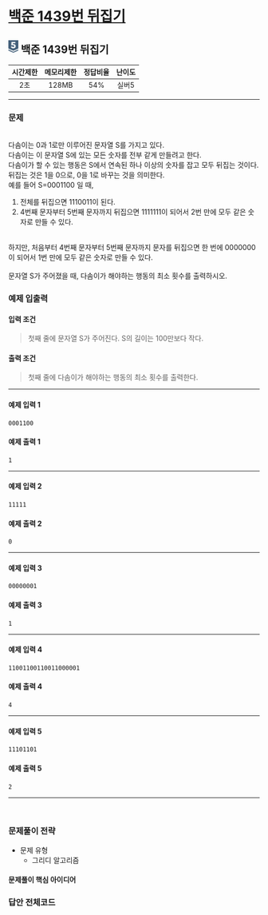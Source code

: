 
# [백준 1439번 뒤집기](https://www.acmicpc.net/problem/1439)

## <img src="https://raw.githubusercontent.com/gudals-kim/Studyroom/0c61bf1ad9b6434ff624dbab4012654df8c92b01/codingtest/img/rank/silver_5.svg" width="20">  백준 1439번 뒤집기  


| 시간제한 | 메모리제한 | 정답비율 | 난이도 | 
|:----:|:-----:|:----:|:---:|
|  2초  | 128MB | 54%  | 실버5 |

---

### 문제

  
<br> 다솜이는 0과 1로만 이루어진 문자열 S를 가지고 있다.
<br> 다솜이는 이 문자열 S에 있는 모든 숫자를 전부 같게 만들려고 한다.
<br> 다솜이가 할 수 있는 행동은 S에서 연속된 하나 이상의 숫자를 잡고 모두 뒤집는 것이다.
<br> 뒤집는 것은 1을 0으로, 0을 1로 바꾸는 것을 의미한다.
<br> 예를 들어 S=0001100 일 때,

1. 전체를 뒤집으면 1110011이 된다.
2. 4번째 문자부터 5번째 문자까지 뒤집으면 1111111이 되어서 2번 만에 모두 같은 숫자로 만들 수 있다.

<br> 하지만, 처음부터 4번째 문자부터 5번째 문자까지 문자를 뒤집으면 한 번에 0000000이 되어서 1번 만에 모두 같은 숫자로 만들 수 있다.
<br> 
<br> 문자열 S가 주어졌을 때, 다솜이가 해야하는 행동의 최소 횟수를 출력하시오.


### 예제 입출력

#### 입력 조건
> 첫째 줄에 문자열 S가 주어진다. S의 길이는 100만보다 작다. <br> 
#### 출력 조건
> 첫째 줄에 다솜이가 해야하는 행동의 최소 횟수를 출력한다. <br>

---

#### 예제 입력 1
```
0001100
```
#### 예제 출력 1
```
1
```

---
#### 예제 입력 2
```
11111
```
#### 예제 출력 2
```
0
```

---
#### 예제 입력 3
```
00000001
```
#### 예제 출력 3
```
1
```

---
#### 예제 입력 4
```
11001100110011000001
```
#### 예제 출력 4
```
4
```

---
#### 예제 입력 5
```
11101101
```
#### 예제 출력 5
```
2
```

---

<br>

### 문제풀이 전략
- 문제 유형
  - 그리디 알고리즘


#### 문제풀이 핵심 아이디어




### 답안 전체코드

```py

```
